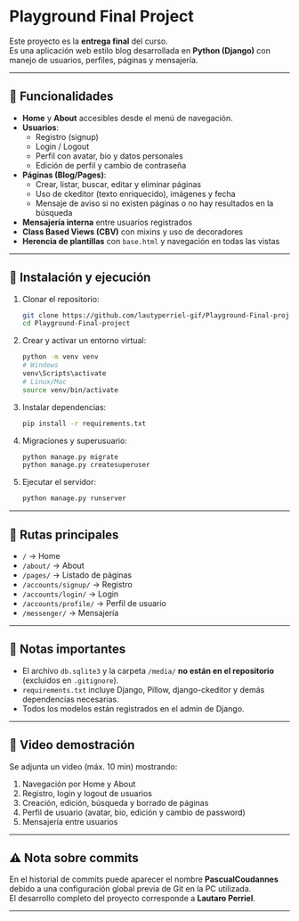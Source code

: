 # Playground Final Project

Este proyecto es la **entrega final** del curso.  
Es una aplicación web estilo blog desarrollada en **Python (Django)** con manejo de usuarios, perfiles, páginas y mensajería.

---

## 🚀 Funcionalidades

- **Home** y **About** accesibles desde el menú de navegación.
- **Usuarios**:
  - Registro (signup)
  - Login / Logout
  - Perfil con avatar, bio y datos personales
  - Edición de perfil y cambio de contraseña
- **Páginas (Blog/Pages)**:
  - Crear, listar, buscar, editar y eliminar páginas
  - Uso de ckeditor (texto enriquecido), imágenes y fecha
  - Mensaje de aviso si no existen páginas o no hay resultados en la búsqueda
- **Mensajería interna** entre usuarios registrados
- **Class Based Views (CBV)** con mixins y uso de decoradores
- **Herencia de plantillas** con `base.html` y navegación en todas las vistas

---

## 📂 Instalación y ejecución

1. Clonar el repositorio:
   ```bash
   git clone https://github.com/lautyperriel-gif/Playground-Final-project.git
   cd Playground-Final-project
   ```

2. Crear y activar un entorno virtual:
   ```bash
   python -m venv venv
   # Windows
   venv\Scripts\activate
   # Linux/Mac
   source venv/bin/activate
   ```

3. Instalar dependencias:
   ```bash
   pip install -r requirements.txt
   ```

4. Migraciones y superusuario:
   ```bash
   python manage.py migrate
   python manage.py createsuperuser
   ```

5. Ejecutar el servidor:
   ```bash
   python manage.py runserver
   ```

---

## 🔗 Rutas principales

- `/` → Home  
- `/about/` → About  
- `/pages/` → Listado de páginas  
- `/accounts/signup/` → Registro  
- `/accounts/login/` → Login  
- `/accounts/profile/` → Perfil de usuario  
- `/messenger/` → Mensajería  

---

## 📌 Notas importantes

- El archivo `db.sqlite3` y la carpeta `/media/` **no están en el repositorio** (excluidos en `.gitignore`).  
- `requirements.txt` incluye Django, Pillow, django-ckeditor y demás dependencias necesarias.  
- Todos los modelos están registrados en el admin de Django.  

---

## 🎥 Video demostración

Se adjunta un video (máx. 10 min) mostrando:  
1. Navegación por Home y About  
2. Registro, login y logout de usuarios  
3. Creación, edición, búsqueda y borrado de páginas  
4. Perfil de usuario (avatar, bio, edición y cambio de password)  
5. Mensajería entre usuarios  

---

## ⚠️ Nota sobre commits

En el historial de commits puede aparecer el nombre **PascualCoudannes** debido a una configuración global previa de Git en la PC utilizada.  
El desarrollo completo del proyecto corresponde a **Lautaro Perriel**.

---
